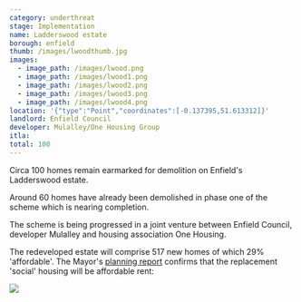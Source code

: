 ```yaml
---
category: underthreat
stage: Implementation 
name: Ladderswood estate 
borough: enfield
thumb: /images/lwoodthumb.jpg
images:
  - image_path: /images/lwood.png
  - image_path: /images/lwood1.png
  - image_path: /images/lwood2.png
  - image_path: /images/lwood3.png
  - image_path: /images/lwood4.png
location: '{"type":"Point","coordinates":[-0.137395,51.613312]}'
landlord: Enfield Council
developer: Mulalley/One Housing Group
itla:
total: 100
---
```

Circa 100 homes remain earmarked for demolition on Enfield's Ladderswood estate. 

Around 60 homes have already been demolished in phase one of the scheme which is nearing completion.

The scheme is being progressed in a joint venture between Enfield Council, developer Mulalley and housing association One Housing.

The redeveloped estate will comprise 517 new homes of which 29% 'affordable'. The Mayor's [planning report](https://www.london.gov.uk/sites/default/files/public%3A//public%3A//PAWS/media_id_205193///ladderswood_estate_report.pdf) confirms that the replacement 'social' housing will be affordable rent:

<img src="/images/ladderswoodlr.png" class="img-fluid rounded img-thumbnail">

